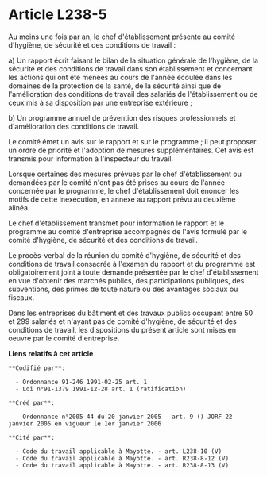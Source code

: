 # Article L238-5

Au moins une fois par an, le chef d'établissement présente au comité d'hygiène, de sécurité et des conditions de travail :

a) Un rapport écrit faisant le bilan de la situation générale de l'hygiène, de la sécurité et des conditions de travail dans
son établissement et concernant les actions qui ont été menées au cours de l'année écoulée dans les domaines de la protection
de la santé, de la sécurité ainsi que de l'amélioration des conditions de travail des salariés de l'établissement ou de ceux
mis à sa disposition par une entreprise extérieure ;

b) Un programme annuel de prévention des risques professionnels et d'amélioration des conditions de travail.

Le comité émet un avis sur le rapport et sur le programme ; il peut proposer un ordre de priorité et l'adoption de mesures
supplémentaires. Cet avis est transmis pour information à l'inspecteur du travail.

Lorsque certaines des mesures prévues par le chef d'établissement ou demandées par le comité n'ont pas été prises au cours de
l'année concernée par le programme, le chef d'établissement doit énoncer les motifs de cette inexécution, en annexe au
rapport prévu au deuxième alinéa.

Le chef d'établissement transmet pour information le rapport et le programme au comité d'entreprise accompagnés de l'avis
formulé par le comité d'hygiène, de sécurité et des conditions de travail.

Le procès-verbal de la réunion du comité d'hygiène, de sécurité et des conditions de travail consacrée à l'examen du rapport
et du programme est obligatoirement joint à toute demande présentée par le chef d'établissement en vue d'obtenir des marchés
publics, des participations publiques, des subventions, des primes de toute nature ou des avantages sociaux ou fiscaux.

Dans les entreprises du bâtiment et des travaux publics occupant entre 50 et 299 salariés et n'ayant pas de comité d'hygiène,
de sécurité et des conditions de travail, les dispositions du présent article sont mises en oeuvre par le comité
d'entreprise.

**Liens relatifs à cet article**

	**Codifié par**:

	  - Ordonnance 91-246 1991-02-25 art. 1
	  - Loi n°91-1379 1991-12-28 art. 1 (ratification)

	**Créé par**:

	  - Ordonnance n°2005-44 du 20 janvier 2005 - art. 9 () JORF 22 janvier 2005 en vigueur le 1er janvier 2006

	**Cité par**:

	  - Code du travail applicable à Mayotte. - art. L238-10 (V)
	  - Code du travail applicable à Mayotte. - art. R238-8-12 (V)
	  - Code du travail applicable à Mayotte. - art. R238-8-13 (V)

